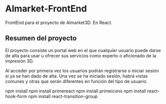 # Almarket-FrontEnd
 FrontEnd para el proyecto de Almarket3D. En React.
 
 ## Resumen del proyecto
 El proyecto consiste un portal web en el que cualquier usuario puede darse de alta para usar u ofrecer sus servicios como experto o aficionado de la impresión 3D.

Al acceder por primera vez los usuarios podrán registrarse o iniciar sesión si ya se han dado de alta.
Una vez se ha iniciado sesión, habrá vistas comunes y otras que serán diferentes en función del tipo de usuario.

 
 
npm install
npm install primereact
npm install primeicons
npm install react-hook-form
npm install react-transition-group
